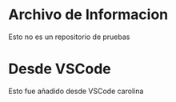 # Archivo de Informacion
Esto no es un repositorio de pruebas 
# Desde VSCode
Esto fue añadido desde VSCode carolina